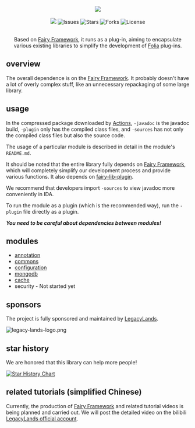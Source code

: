 <div align="center">
    <img src="./logo.png">
    <br /><br />
    <a href="https://app.codacy.com/gh/LegacyLands/legacy-lands-library/dashboard?utm_source=gh&utm_medium=referral&utm_content=&utm_campaign=Badge_grade"><img src="https://app.codacy.com/project/badge/Grade/cccd526f9bc94aaabc990dd65920cd21"/></a>
    <a><img alt="Issues" src="https://img.shields.io/github/issues/LegacyLands/legacy-lands-library"></a>
    <a><img alt="Stars" src="https://img.shields.io/github/stars/LegacyLands/legacy-lands-library"></a>
    <a><img alt="Forks" src="https://img.shields.io/github/forks/LegacyLands/legacy-lands-library"></a>
    <a><img alt="License" src="https://img.shields.io/github/license/LegacyLands/legacy-lands-library"></a>
    <br /><br />
    <p>Based on <a href="https://github.com/FairyProject/fairy" target="_blank">Fairy Framework</a>, it runs as a plug-in, aiming to encapsulate various existing libraries to simplify the development of <a href="https://github.com/PaperMC/Folia" target="_blank">Folia</a> plug-ins.</p>
</div>

## overview

The overall dependence is on the [Fairy Framework](https://github.com/FairyProject/fairy). It probably doesn't have a lot of overly complex stuff, like an unnecessary repackaging of some large library.

## usage

In the compressed package downloaded by [Actions](https://github.com/LegacyLands/legacy-lands-library/actions), `-javadoc` is the javadoc build, `-plugin` only has the compiled class files, and `-sources` has not only the compiled class files but also the source code.

The usage of a particular module is described in detail in the module's `README.md`.

It should be noted that the entire library fully depends on [Fairy Framework](https://github.com/FairyProject/fairy), which will completely simplify our development process and provide various functions. It also depends on [fairy-lib-plugin](https://github.com/FairyProject/fairy-lib-plugin).

We recommend that developers import `-sources` to view javadoc more conveniently in IDA.

To run the module as a plugin (which is the recommended way), run the `-plugin` file directly as a plugin.

**_You need to be careful about dependencies between modules!_**

## modules

- [annotation](annotation/README.md)
- [commons](commons/README.md)
- [configuration](configuration/README.md)
- [mongodb](mongodb/README.md)
- [cache](cache/README.md)
- security          - Not started yet

## sponsors

The project is fully sponsored and maintained by [LegacyLands](https://github.com/LegacyLands).

![legacy-lands-logo.png](./legacy-lands-logo.png)

## star history

We are honored that this library can help more people!

[![Star History Chart](https://api.star-history.com/svg?repos=LegacyLands/legacy-lands-library&type=Date)](https://star-history.com/#LegacyLands/legacy-lands-library&Date)

## related tutorials (simplified Chinese)

Currently, the production of [Fairy Framework](https://github.com/FairyProject/fairy) and related tutorial videos is being planned and carried out. We will post the detailed video on the bilibili [LegacyLands official account](https://space.bilibili.com/1253128469).
